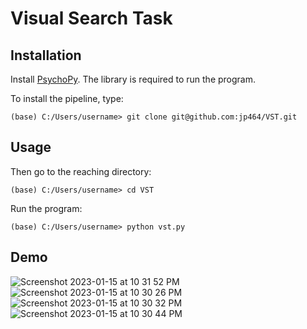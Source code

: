 # Visual Search Task

## Installation
Install [PsychoPy](https://www.psychopy.org/). The library is required to run the program. 

To install the pipeline, type:
```
(base) C:/Users/username> git clone git@github.com:jp464/VST.git
```  
## Usage

Then go to the reaching directory:
```
(base) C:/Users/username> cd VST
```  
Run the program:
```
(base) C:/Users/username> python vst.py
```

## Demo
![Screenshot 2023-01-15 at 10 31 52 PM](https://user-images.githubusercontent.com/112764330/212592833-34aff032-967d-4b55-b09c-b159197a5f70.png)
![Screenshot 2023-01-15 at 10 30 26 PM](https://user-images.githubusercontent.com/112764330/212592758-efaa4eb5-6691-457e-8928-d1af17160c9b.png)
![Screenshot 2023-01-15 at 10 30 32 PM](https://user-images.githubusercontent.com/112764330/212592785-512458d4-805e-429e-a422-79a2faddca31.png)
![Screenshot 2023-01-15 at 10 30 44 PM](https://user-images.githubusercontent.com/112764330/212592786-ae2f63d4-5863-4984-8a94-f20e93a4efa0.png)


